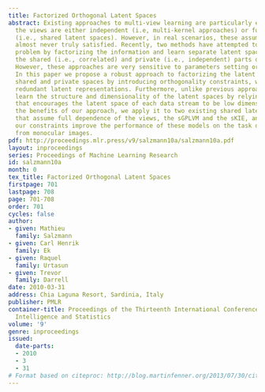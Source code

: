 ```yaml
---
title: Factorized Orthogonal Latent Spaces
abstract: Existing approaches to multi-view learning are particularly effective when
  the views are either independent (i.e, multi-kernel approaches) or fully dependent
  (i.e., shared latent spaces). However, in real scenarios, these assumptions are
  almost never truly satisfied. Recently, two methods have attempted to tackle this
  problem by factorizing the information and learn separate latent spaces for modeling
  the shared (i.e., correlated) and private (i.e., independent) parts of the data.
  However, these approaches are very sensitive to parameters setting or initialization.
  In this paper we propose a robust approach to factorizing the latent space into
  shared and private spaces by introducing orthogonality constraints, which penalize
  redundant latent representations. Furthermore, unlike previous approaches, we simultaneously
  learn the structure and dimensionality of the latent spaces by relying on a regularizer
  that encourages the latent space of each data stream to be low dimensional. To demonstrate
  the benefits of our approach, we apply it to two existing shared latent space models
  that assume full dependence of the views, the sGPLVM and the sKIE, and show that
  our constraints improve the performance of these models on the task of pose estimation
  from monocular images.
pdf: http://proceedings.mlr.press/v9/salzmann10a/salzmann10a.pdf
layout: inproceedings
series: Proceedings of Machine Learning Research
id: salzmann10a
month: 0
tex_title: Factorized Orthogonal Latent Spaces
firstpage: 701
lastpage: 708
page: 701-708
order: 701
cycles: false
author:
- given: Mathieu
  family: Salzmann
- given: Carl Henrik
  family: Ek
- given: Raquel
  family: Urtasun
- given: Trevor
  family: Darrell
date: 2010-03-31
address: Chia Laguna Resort, Sardinia, Italy
publisher: PMLR
container-title: Proceedings of the Thirteenth International Conference on Artificial
  Intelligence and Statistics
volume: '9'
genre: inproceedings
issued:
  date-parts:
  - 2010
  - 3
  - 31
# Format based on citeproc: http://blog.martinfenner.org/2013/07/30/citeproc-yaml-for-bibliographies/
---
```

